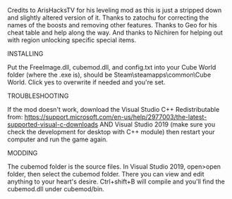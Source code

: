 Credits to ArisHacksTV for his leveling mod as this is just a stripped down and slightly altered version of it. Thanks to zatochu for correcting the names of the boosts and removing other features. Thanks to Geo for his cheat table and help along the way. And thanks to Nichiren for helping out with region unlocking specific special items.

INSTALLING

Put the FreeImage.dll, cubemod.dll, and config.txt into your Cube World folder (where the .exe is), should be Steam\steamapps\common\Cube World. Click yes to overwrite if needed and you're set. 

TROUBLESHOOTING

If the mod doesn't work, download the Visual Studio C++ Redistributable from: https://support.microsoft.com/en-us/help/2977003/the-latest-supported-visual-c-downloads AND Visual Studio 2019 (make sure you check the development for desktop with C++ module) then restart your computer and run the game again.

MODDING

The cubemod folder is the source files. In Visual Studio 2019, open>open folder, then select the cubemod folder. There you can view and edit anything to your heart's desire. Ctrl+shift+B will compile and you'll find the cubemod.dll under cubemod/bin.
